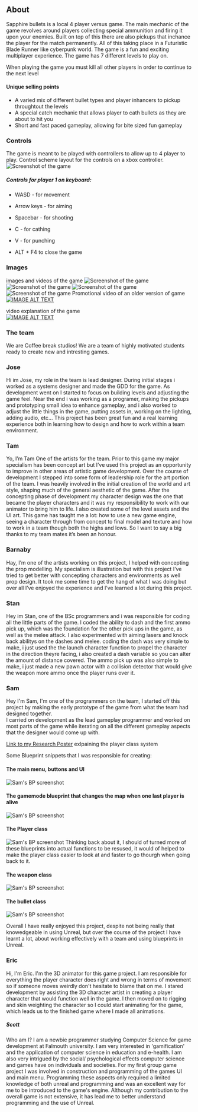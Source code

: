 ## About
Sapphire bullets is a local 4 player versus game. The main mechanic of the game revolves around players collecting special ammunition and firing it upon your enemies. Built on top of this there are also pickups that inchance the player for the match permanently. All of this taking place in a Futuristic Blade Runner like cyberpunk world. The game is a fun and exciting multiplayer experience.
The game has 7 different levels to play on.

When playing the game you must kill all other players in order to continue to the next level

#### Unique selling points
* A varied mix of different bullet types and player inhancers to pickup throughtout the levels
* A special catch mechanic that allows player to cath bullets as they are about to hit you
* Short and fast paced gameplay, allowing for bite sized fun gameplay

### Controls
The game is meant to be played with controllers to allow up to 4 player to play.
Control scheme layout for the controls on a xbox controller.
![Screenshot of the game](UI_ControllerLayout.png)

##### Controls for player 1 on keyboard:  
* WASD - for movement  
* Arrow keys - for aiming  
* Spacebar - for shooting  
* C - for cathing  
* V -  for punching  

* ALT + F4 to close the game

### Images
images and videos of the game
![Screenshot of the game](Screenshot1.PNG)
![Screenshot of the game](Screenshot2.PNG)
![Screenshot of the game](Screenshot3.PNG)
![Screenshot of the game](Screenshot4.PNG)
Promotional video of an older version of game  
[![IMAGE ALT TEXT](http://img.youtube.com/vi/wb1MsIN910I/0.jpg)](http://www.youtube.com/watch?v=wb1MsIN910I "Video Title")  

video explanation of the game  
[![IMAGE ALT TEXT](http://img.youtube.com/vi/fGfzhaibm0o/0.jpg)](http://www.youtube.com/watch?v=fGfzhaibm0o "Video Title")

### The team
We are Coffee break studios!
We are a team of highly motivated students ready to create new and intresting games.

### Jose
Hi im Jose, my role in the team is lead designer. During initial stages i worked as a systems designer and made the GDD for the game. As development went on I started to focus on building levels and adjusting the game feel. Near the end i was working as a programer, making the pickups and prototyping small idea to enhance gameplay, and i also worked to adjust the little things in the game, putting assets in, working on the lighting, adding audio, etc…  This project has been great fun and a real learning experience both in learning how to design and how to work within a team environment.

### Tam
Yo, I’m Tam One of the artists for the team. Prior to this game my major specialism has been concept art but I’ve used this project as an opportunity to improve in other areas of artistic game development. Over the course of development I stepped into some form of leadership role for the art portion of the team. I was heavily involved in the initial creation of the world and art style, shaping much of the general aesthetic of the game. After the concepting phase of development my character design was the one that became the player characters and it was my responsibility to work with our animator to bring him to life. I also created some of the level assets and the UI art. This game has taught me a lot: how to use a new game engine, seeing a character through from concept to final model and texture and how to work in a team though both the highs and lows. So I want to say a big thanks to my team mates it’s been an honour.

### Barnaby
Hay, I’m one of the artists working on this project, I helped with concepting the prop modelling. My specialism is illustration but with this project I’ve tried to get better with concepting characters and environments as well prop design. It took me some time to get the hang of what I was doing but over all I’ve enjoyed the experience and I’ve learned a lot during this project.

### Stan
Hey im Stan, one of the BSc programmers and i was responsible for coding all the little parts of the game. I coded the ability to dash and the first ammo pick up, which was the foundation for the other pick ups in the game, as well as the melee attack. I also experimented with aiming lasers and knock back abilitys on the dashes and melee.  coding the dash was very simple to make, i just used the the launch character function to propel the character in the direction theyre facing, i also created a dash variable so you can alter the amount of distance covered. The ammo pick up was also simple to make, i just made a new pawn actor with a collision detector that would give the weapon more ammo once the player runs over it.

### Sam
Hey I'm Sam, I'm one of the programmers on the team, I started off this project by making the early prototype of the game from what the team had designed together.  
I carried on development as the lead gameplay programmer and worked on most parts of the game while iterating on all the different gameplay aspects that the designer would come up with.  

[Link to my Research Poster](ResearchPoster.jpg) exlpaining the player class system  

Some Blueprint snippets that I was responsible for creating:

#### The main menu, buttons and UI
![Sam's BP screenshot](BPsnippet1.PNG)  

#### The gamemode blueprint that changes the map when one last player is alive
![Sam's BP screenshot](BPsnippet3.PNG)  

#### The Player class
![Sam's BP screenshot](BPsnippet4.PNG)
Thinking back about it, I should of turned more of these blueprints into actual functions to be resused, it would of helped to make the player class easier to look at and faster to go thourgh when going back to it.  

#### The weapon class
![Sam's BP screenshot](BPsnippet5.PNG)  

#### The bullet class
![Sam's BP screenshot](BPsnippet6.PNG)  
  
Overall I have really enjoyed this project, despite not being really that knowedgeable in using Unreal, but over the course of the project I have learnt a lot, about working effectively with a team and using blueprints in Unreal.  

### Eric
Hi, I'm Eric. I'm the 3D animator for this game project. I am responsible for everything the player character does right and wrong in terms of movement so if someone moves weirdly don't hesitate to blame that on me. I stared development by assisting the 3D character artist in creating a player character that would function well in the game. I then moved on to rigging and skin weighting the character so I could start animating for the game, which leads us to the finished game where I made all animations.  




##### Scott
Who am I?
I am a newbie programmer studying Computer Science for game
development at Falmouth university.
I am very interested in 'gamification' and the application of
computer science in education and e-health. I am also
very intrigued by the social/ psychological effects computer
science and games have on individuals and societies.
For my first group game project I was involved in construction and
programming of the games UI and main menu. Programming these
aspects
only required a limited knowledge of both unreal and programming
and was an excellent way for me to be introduced to
the game's engine.
Although my contribution to the overall game is not extensive, it
has lead me to better understand programming and the use of
Unreal. 
